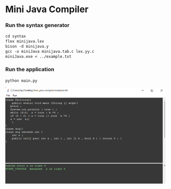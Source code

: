 # Mini Java Compiler
### Run the syntax generator
```
cd syntax
flex minijava.lex 
bison -d minijava.y 
gcc -o miniJava minijava.tab.c lex.yy.c
miniJava.exe < ../example.txt
```
### Run the application
```
python main.py
```

![Mini Java Compiler](minijava.png)
